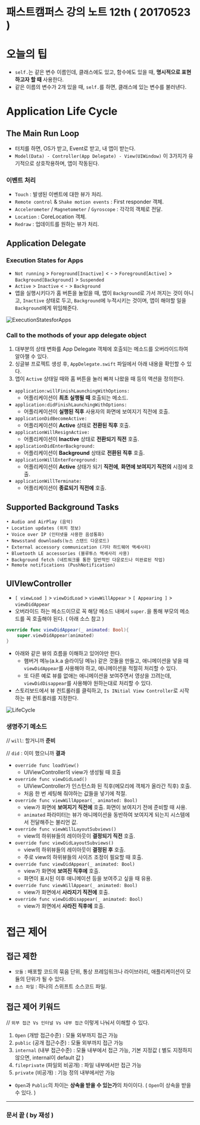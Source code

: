 # 패스트캠퍼스 강의 노트 12th ( 20170523 )

# 오늘의 팁
 - `self.`는 같은 변수 이름인데, 클래스에도 있고, 함수에도 있을 때, **명시적으로 표현하고자 할 때** 사용한다.
 - 같은 이름의 변수가 2개 있을 때, `self.`를 하면, 클래스에 있는 변수를 불러낸다.

# Application Life Cycle

## The Main Run Loop
 - 터치를 하면, OS가 받고, Event로 받고, 내 앱이 받는다.
 - `Model(Data) - Controller(App Delegate) - View(UIWindow)` 이 3가지가 유기적으로 상호작용하며, 앱이 작동된다.

### 이벤트 처리
 - `Touch` : 발생된 이벤트에 대한 뷰가 처리.
 - `Remote control` & `Shake motion events` : First responder 객체.
 - `Accelerometer` / `Magnetometer` / `Gyroscope` : 각각의 객체로 전달.
 - `Location` : CoreLocation 객체.
 - `Redraw` : 업데이트를 원하는 뷰가 처리.

## Application Delegate

### Execution States for Apps

 - `Not running` > `Foreground[Inactive]` < - > `Foreground[Active]` > `Background[Background]` > `Suspended`
 - `Active` > `Inactive` < - > `Background`
 - 앱을 실행시키다가 홈 버튼을 눌렀을 때, 앱이 `Background`로 가서 꺼지는 것이 아니고, `Inactive` 상태로 두고, `Background`에 누적시키는 것이며, 앱이 해야할 일을 `Background`에게 위임해준다.

![ExecutionStatesforApps](ExecutionStatesforApps.png)


### Call to the mothods of your app delegate object

1. 대부분의 상태 변화를 App Delegate 객체에 호출되는 메소드를 오버라이드하여 알아챌 수 있다.
2. 싱글뷰 프로젝트 생성 후, `AppDelegate.swift` 파일에서 아래 내용을 확인할 수 있다.
3. 앱이 `Active` 상태일 때와 홈 버튼을 눌러 빠져 나왔을 때 등의 액션을 정의한다.

- `application:willFinishLaunchingWithOptions:`	- 어플리케이션이 **최초 실행될 때** 호출되는 메소드.
- `application:didFinishLaunchingWithOptions:`	- 어플리케이션이 **실행된 직후** 사용자의 화면에 보여지기 직전에 호출.
- `applicationDidBecomeActive:`	- 어플리케이션이 **Active** 상태로 **전환된 직후** 호출.
- `applicationWillResignActive:`	- 어플리케이션이 **Inactive** 상태로 **전환되기 직전** 호출.
- `applicationDidEnterBackground:`	- 어플리케이션이 **Background** 상태로 **전환된 직후** 호출.
- `applicationWillEnterForeground:`	- 어플리케이션이 **Active** 상태가 되기 **직전에**, **화면에 보여지기 직전의** 시점에 호출.
- `applicationWillTerminate:`	- 어플리케이션이 **종료되기 직전에** 호출.

## Supported Background Tasks
```
• Audio and AirPlay (음악)• Location updates (위치 정보)• Voice over IP (인터넷을 사용한 음성통화)• Newsstand downloads(뉴스 스탠드 다운로드)• External accessory communication (기타 하드웨어 액세사리)• Bluetooth LE accessories (블루투스 액세사리 사용)• Background fetch (네트워크를 통한 일반적인 다운로드나 미완료된 작업)
• Remote notifications (PushNotification)
```

## UIVIewController
 - `[ viewLoad ]` > `viewDidLoad` > `viewWillAppear` > `[ Appearing ]` > `viewDidAppear`
 - 오버라이드 하는 메소드이므로 꼭 해당 메소드 내에서 `super.`을 통해 부모의 메소드를 꼭 호출해야 된다. ( 아래 소스 참고 )

```swift
override func viewDidAppear(_ animated: Bool){
	super.viewDidAppear(animated)
}
```

 - 아래와 같은 뷰의 흐름을 이해하고 있어야만 한다.
	 - 햄버거 메뉴(a.k.a 슬라이딩 메뉴) 같은 것들을 만들고, 애니메이션을 넣을 때 `viewDidAppear`를 사용해야 하고, 애니메이션을 적절히 처리할 수 있다.
	 - 또 다른 예로 뷰를 없애는 애니메이션을 보여주면서 영상을 끄려는데, `viewDidDisappear`를 사용해야 원하는대로 처리할 수 있다.
 - 스토리보드에서 뷰 컨트롤러를 클릭하고, `Is INitial View Controller`로 시작하는 뷰 컨트롤러를 지정한다.

![LifeCycle](LifeCycle.png)

### 생명주기 메소드
// `will`: 할거니까 **준비**

// `did` : 이미 했으니까 **결과**

 - `override func loadView()`
	 - UIViewController의 view가 생성될 때 호출
 - `override func viewDidLoad()`
	 - UIViewController가 인스턴스화 된 직후(메모리에 객체가 올라간 직후) 호출.
	 - 처음 한 번 세팅해 줘야하는 값들을 넣기에 적절.
 - `override func viewWillAppear(_ animated: Bool)`
	 - view가 화면에 **보여지기 직전에** 호출. 화면이 보여지기 전에 준비할 때 사용.
	 - `animated` 파라미터는 뷰가 애니메이션을 동반하여 보여지게 되는지 시스템에서 전달해주는 불리언 값.
 - `override func viewWillLayoutSubviews()`
	 - view의 하위뷰들의 레이아웃이 **결정되기 직전** 호출.
 - `override func viewDidLayoutSubviews()`
	 - view의 하위뷰들의 레이아웃이 **결정된 후** 호출.
	 - 주로 view의 하위뷰들의 사이즈 조정이 필요할 때 호출.
 - `override func viewDidAppear(_ animated: Bool)`
	 - view가 화면에 **보여진 직후에** 호출.
	 - 화면이 표시된 이후 애니메이션 등을 보여주고 싶을 때 유용.
 - `override func viewWillAppear(_ animated: Bool)`
	 - view가 화면에서 **사라지기 직전에** 호출.
 - `override func viewDidDisappear(_ animated: Bool)`
	 - view가 화면에서 **사라진 직후에** 호출.

# 접근 제어

## 접근 제한
 - `모듈` : 배포할 코드의 묶음 단위, 통상 프레임워크나 라이브러리, 애플리케이션이 모듈의 단위가 될 수 있다.
 - `소스 파일` : 하나의 스위프트 소스코드 파일.

## 접근 제어 키워드
// `외부 접근 Vs 인터널 Vs 내부 접근` 이렇게 나눠서 이해할 수 있다.

1. `Open` (개방 접근수준) : 모듈 외부까지 접근 가능
2. `public` (공개 접근수준) : 모듈 외부까지 접근 가능
3. `internal` (내부 접근수준) : 모듈 내부에서 접근 가능, 기본 지정값 ( 별도 지정하지 않으면, internal이 default 값 )
4. `fileprivate` (파일외 비공개) : 파일 내부에서만 접근 가능
5. `private` (비공개) : 기능 정의 내부에서만 가능

- `Open`과 `Public`의 차이는 **상속을 받을 수 있는가**의 차이이다. ( `Open`이 상속을 받을 수 있다. )



---
### 문서 끝 ( by 재성 )